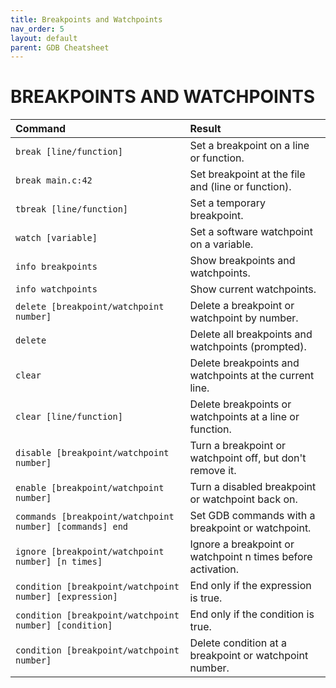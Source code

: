 ```yaml
---
title: Breakpoints and Watchpoints
nav_order: 5
layout: default
parent: GDB Cheatsheet
---
```


# **BREAKPOINTS AND WATCHPOINTS**

| Command                                                  | Result                                                       |
| :------------------------------------------------------- | :----------------------------------------------------------- |
| `break [line/function]`                                  | Set a breakpoint on a line or function.                      |
| `break main.c:42`                                        | Set breakpoint at the file and (line or function).           |
| `tbreak [line/function]`                                 | Set a temporary breakpoint.                                  |
| `watch [variable]`                                       | Set a software watchpoint on a variable.                     |
| `info breakpoints`                                       | Show breakpoints and watchpoints.                            |
| `info watchpoints`                                       | Show current watchpoints.                                    |
| `delete [breakpoint/watchpoint number]`                  | Delete a breakpoint or watchpoint by number.                 |
| `delete`                                                 | Delete all breakpoints and watchpoints (prompted).           |
| `clear`                                                  | Delete breakpoints and watchpoints at the current line.      |
| `clear [line/function]`                                  | Delete breakpoints or watchpoints at a line or function.     |
| `disable [breakpoint/watchpoint number]`                 | Turn a breakpoint or watchpoint off, but don't remove it.    |
| `enable [breakpoint/watchpoint number]`                  | Turn a disabled breakpoint or watchpoint back on.            |
| `commands [breakpoint/watchpoint number] [commands] end` | Set GDB commands with a breakpoint or watchpoint.            |
| `ignore [breakpoint/watchpoint number] [n times]`        | Ignore a breakpoint or watchpoint n times before activation. |
| `condition [breakpoint/watchpoint number] [expression]`  | End only if the expression is true.                          |
| `condition [breakpoint/watchpoint number] [condition]`   | End only if the condition is true.                           |
| `condition [breakpoint/watchpoint number]`               | Delete condition at a breakpoint or watchpoint number.       |